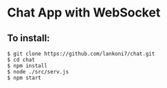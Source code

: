 # Chat App with WebSocket

## To install:

```
$ git clone https://github.com/lankoni7/chat.git
$ cd chat
$ npm install
$ node ./src/serv.js
$ npm start
```
